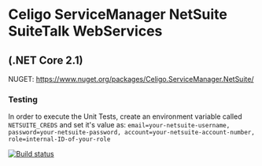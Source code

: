# Celigo ServiceManager NetSuite SuiteTalk WebServices
## (.NET Core 2.1)

NUGET:
https://www.nuget.org/packages/Celigo.ServiceManager.NetSuite/

### Testing
In order to execute the Unit Tests, create an environment variable called `NETSUITE_CREDS` and set it's value as:
`email=your-netsuite-username, password=your-netsuite-password, account=your-netsuite-account-number, role=internal-ID-of-your-role`

[![Build status](https://dev.azure.com/cloudextend/ServiceManager/_apis/build/status/ServiceManager-CI)](https://dev.azure.com/cloudextend/ServiceManager/_build/latest?definitionId=1)